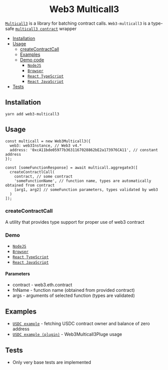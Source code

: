 <div align="center">
<h1>Web3 Multicall3</h1>
</div>

[`Multicall3`](https://www.multicall3.com/) is a library for batching contract calls.
`Web3-multicall3` is a type-safe [`multicall3 contract`](https://github.com/mds1/multicall/blob/main/src/Multicall3.sol) wrapper

- [Installation](#installation)
- [Usage](#usage)
  - [createContractCall](#createcontractcall)
  - [Examples](#examples)
  - [Demo code](#demo)
    - [`NodeJS`](./demo/node/)
    - [`Browser`](./demo/html/)
    - [`React TypeScript`](./demo/react-ts/)
    - [`React JavaScript`](./demo/react-js/)
- [Tests](#tests)



## Installation
```
yarn add web3-multicall3
```

## Usage
```
const multicall = new Web3Multicall3({
  web3: web3Instance, // Web3 v4.*
  address: '0xcA11bde05977b3631167028862bE2a173976CA11', // constant address
});

const [someFunctionResponse] = await multicall.aggregate3([
  createContractlCall(
    contract, // some contract
    'someFunctionName', // function name, types are automatically obtained from contract
    [arg1, arg2] // someFunction parameters, types validated by web3
  )
]);
```

### createContractCall
A utility that provides type support for proper use of web3 contract

### Demo 
- [`NodeJS`](./demo/node/)
- [`Browser`](./demo/html/)
- [`React TypeScript`](./demo/react-ts/)
- [`React JavaScript`](./demo/react-js/)
#### Parameters
* contract - web3.eth.contract
* fnName - function name (obtained from provided contract)
* args - arguments of selected function (types are validated)

## Examples
* [`USDC example`](./demo/node/usdc.example.ts) - fetching USDC contract owner and balance of zero address
* [`USDC example (plugin)`](./demo/node/usdc-plugin.example.ts) - Web3Multicall3Pluge usage


## Tests
* Only very base tests are implemented

